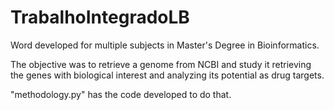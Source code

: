 # TrabalhoIntegradoLB

Word developed for multiple subjects in Master's Degree in Bioinformatics.

The objective was to retrieve a genome from NCBI and study it retrieving the genes with biological interest and analyzing its potential as drug targets.

"methodology.py" has the code developed to do that.
